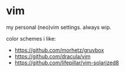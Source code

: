 # vim
my personal (neo)vim settings. always wip.

color schemes i like:
- https://github.com/morhetz/gruvbox
- https://github.com/dracula/vim
- https://github.com/lifepillar/vim-solarized8
